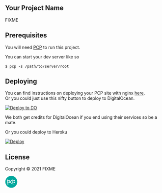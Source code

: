 ## Your Project Name

FIXME

## Prerequisites
You will need [PCP](https://github.com/alekcz/pcp) to run this project. 

You can start your dev server like so

``` shellsession
$ pcp -s /path/to/server/root
```
## Deploying

You can find instructions on deploying your PCP site with nginx [here](https://github.com/alekcz/pcp/blob/master/docs/replacing-php.md).   
Or you could just use this nifty button to deploy to DigitalOcean.  

[![Deploy to DO](https://www.deploytodo.com/do-btn-blue.svg)](https://cloud.digitalocean.com/apps/new?repo=https://github.com/alekcz/pcp-template/tree/master&refcode=a0cfd79e40a2)

We both get credits for DigitalOcean if you end using their services so be a mate. 

Or you could deploy to Heroku

[![Deploy](https://www.herokucdn.com/deploy/button.svg)](https://heroku.com/deploy)

## License

Copyright © 2021 FIXME

<img src="https://raw.githubusercontent.com/alekcz/pcp/master/assets/logo/logo-alt.svg" width="40px">